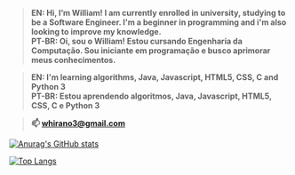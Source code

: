 >**EN:    Hi, I’m William! I am currently enrolled in university, studying to be a Software Engineer. I'm a beginner in programming and i'm also looking to improve my knowledge.** <br>
>**PT-BR: Oi, sou o William! Estou cursando Engenharia da Computação. Sou iniciante em programação e busco aprimorar meus conhecimentos.** 

>**EN:    I'm learning algorithms, Java, Javascript, HTML5, CSS, C and Python 3** <br>
>**PT-BR: Estou aprendendo algoritmos, Java, Javascript, HTML5, CSS, C e Python 3**

>**📫 whirano3@gmail.com** 

[![Anurag's GitHub stats](https://github-readme-stats.vercel.app/api?username=whirano4&count_private=true&hide=issues,contribs,prs&show_icons=true&theme=highcontrast)](https://github.com/anuraghazra/github-readme-stats)

[![Top Langs](https://github-readme-stats.vercel.app/api/top-langs/?username=whirano4&langs_count=10)](https://github.com/anuraghazra/github-readme-stats)
